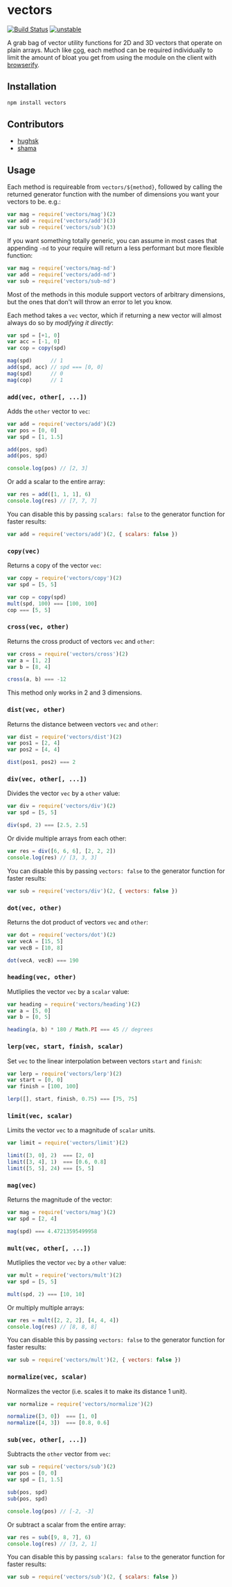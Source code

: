 # vectors
[![Build Status](https://travis-ci.org/hughsk/vectors.png?branch=master)](https://travis-ci.org/hughsk/vectors)
[![unstable](http://hughsk.github.io/stability-badges/dist/unstable.svg)](http://github.com/hughsk/stability-badges)

A grab bag of vector utility functions for 2D and 3D vectors that
operate on plain arrays. Much like [cog](http://ghub.io/cog),
each method can be required individually to limit the amount of
bloat you get from using the module on the client with
[browserify](http://browserify.org).

## Installation

``` bash
npm install vectors
```

## Contributors

* [hughsk](https://github.com/hughsk)
* [shama](https://github.com/shama)

## Usage

Each method is requireable from `vectors/${method}`,
followed by calling the returned generator function
with the number of dimensions you want your vectors to be.
e.g.:

``` javascript
var mag = require('vectors/mag')(2)
var add = require('vectors/add')(3)
var sub = require('vectors/sub')(3)
```

If you want something totally generic, you can assume
in most cases that appending `-nd` to your require
will return a less performant but more flexible function:

``` javascript
var mag = require('vectors/mag-nd')
var add = require('vectors/add-nd')
var sub = require('vectors/sub-nd')
```

Most of the methods in this module support vectors of
arbitrary dimensions, but the ones that don't will throw
an error to let you know.

Each method takes a `vec` vector, which if returning a new
vector will almost always do so by *modifying it directly*:

``` javascript
var spd = [+1, 0]
var acc = [-1, 0]
var cop = copy(spd)

mag(spd)      // 1
add(spd, acc) // spd === [0, 0]
mag(spd)      // 0
mag(cop)      // 1
```

### `add(vec, other[, ...])`

Adds the `other` vector to `vec`:

``` javascript
var add = require('vectors/add')(2)
var pos = [0, 0]
var spd = [1, 1.5]

add(pos, spd)
add(pos, spd)

console.log(pos) // [2, 3]
```

Or add a scalar to the entire array:

``` javascript
var res = add([1, 1, 1], 6)
console.log(res) // [7, 7, 7]
```

You can disable this by passing `scalars: false` to
the generator function for faster results:

``` javascript
var add = require('vectors/add')(2, { scalars: false })
```

### `copy(vec)`

Returns a copy of the vector `vec`:

``` javascript
var copy = require('vectors/copy')(2)
var spd = [5, 5]

var cop = copy(spd)
mult(spd, 100) === [100, 100]
cop === [5, 5]
```

### `cross(vec, other)`

Returns the cross product of vectors `vec` and `other`:

``` javascript
var cross = require('vectors/cross')(2)
var a = [1, 2]
var b = [8, 4]

cross(a, b) === -12
```

This method only works in 2 and 3 dimensions.

### `dist(vec, other)`

Returns the distance between vectors `vec` and `other`:

``` javascript
var dist = require('vectors/dist')(2)
var pos1 = [2, 4]
var pos2 = [4, 4]

dist(pos1, pos2) === 2
```

### `div(vec, other[, ...])`

Divides the vector `vec` by a `other` value:

``` javascript
var div = require('vectors/div')(2)
var spd = [5, 5]

div(spd, 2) === [2.5, 2.5]
```

Or divide multiple arrays from each other:

``` javascript
var res = div([6, 6, 6], [2, 2, 2])
console.log(res) // [3, 3, 3]
```

You can disable this by passing `vectors: false` to
the generator function for faster results:

``` javascript
var sub = require('vectors/div')(2, { vectors: false })
```

### `dot(vec, other)`

Returns the dot product of vectors `vec` and `other`:

``` javascript
var dot = require('vectors/dot')(2)
var vecA = [15, 5]
var vecB = [10, 8]

dot(vecA, vecB) === 190
```

### `heading(vec, other)`

Mutliplies the vector `vec` by a `scalar` value:

``` javascript
var heading = require('vectors/heading')(2)
var a = [5, 0]
var b = [0, 5]

heading(a, b) * 180 / Math.PI === 45 // degrees
```

### `lerp(vec, start, finish, scalar)`

Set `vec` to the linear interpolation between vectors `start`
and `finish`:

``` javascript
var lerp = require('vectors/lerp')(2)
var start = [0, 0]
var finish = [100, 100]

lerp([], start, finish, 0.75) === [75, 75]
```

### `limit(vec, scalar)`

Limits the vector `vec` to a magnitude of `scalar` units.

``` javascript
var limit = require('vectors/limit')(2)

limit([3, 0], 2)  === [2, 0]
limit([3, 4], 1)  === [0.6, 0.8]
limit([5, 5], 24) === [5, 5]
```

### `mag(vec)`

Returns the magnitude of the vector:

``` javascript
var mag = require('vectors/mag')(2)
var spd = [2, 4]

mag(spd) === 4.47213595499958
```

### `mult(vec, other[, ...])`

Mutliplies the vector `vec` by a `other` value:

``` javascript
var mult = require('vectors/mult')(2)
var spd = [5, 5]

mult(spd, 2) === [10, 10]
```

Or multiply multiple arrays:

``` javascript
var res = mult([2, 2, 2], [4, 4, 4])
console.log(res) // [8, 8, 8]
```

You can disable this by passing `vectors: false` to
the generator function for faster results:

``` javascript
var sub = require('vectors/mult')(2, { vectors: false })
```

### `normalize(vec, scalar)`

Normalizes the vector (i.e. scales it to make its
distance 1 unit).

``` javascript
var normalize = require('vectors/normalize')(2)

normalize([3, 0])  === [1, 0]
normalize([4, 3])  === [0.8, 0.6]
```

### `sub(vec, other[, ...])`

Subtracts the `other` vector from `vec`:

``` javascript
var sub = require('vectors/sub')(2)
var pos = [0, 0]
var spd = [1, 1.5]

sub(pos, spd)
sub(pos, spd)

console.log(pos) // [-2, -3]
```

Or subtract a scalar from the entire array:

``` javascript
var res = sub([9, 8, 7], 6)
console.log(res) // [3, 2, 1]
```

You can disable this by passing `scalars: false` to
the generator function for faster results:

``` javascript
var sub = require('vectors/sub')(2, { scalars: false })
```

